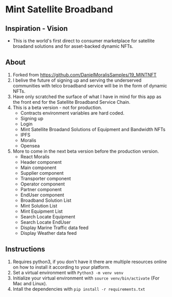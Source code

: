 # Mint Satellite Broadband

## Inspiration - Vision

  * This is the world's first direct to consumer marketplace for satellite broadand solutions and for asset-backed dynamic NFTs.

## About

1. Forked from https://github.com/DanielMoralisSamples/19_MINTNFT
2. I belive the future of signing up and serving the underserved communities with telco broadband service will be in the form of dynamic NFTs.
3. Have only scratched the surface of what I have in mind for this app as the front end for the Satellite Broadband Service Chain.
4. This is a beta version - not for production.
   - Contracts environment variables are hard coded.
   - Signing up
   - Login
   - Mint Satellite Broadand Solutions of Equipment and Bandwidth NFTs
   - IPFS
   - Moralis
   - Opensea
5. More to come in the next beta version before the production version.
   - React Moralis
   - Header component 
   - Main component
   - Supplier component
   - Transporter component
   - Operator component
   - Partner component
   - EndUser component
   - Broadband Solution List
   - Mint Solution List
   - Mint Equipment List
   - Search Locate Equipment
   - Search Locate EndUser
   - Display Marine Traffic data feed
   - Display Weather data feed

## Instructions
1. Requires python3, if you don't have it there are multiple resources online on how to install it according to your platform.
2. Set a virtual environment with `Python3 -m venv venv`
3. Initialize your virtual environment with `source venv/bin/activate` (For Mac and Linux).
4. Intall the dependencies with `pip install -r requirements.txt`